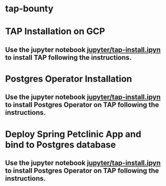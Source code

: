 # tap-bounty
# TAP Installation on GCP
## Use the jupyter notebook <a href="https://github.com/sreeramsunkara/tap-bounty/blob/main/jupyter/tap-install.ipynb">jupyter/tap-install.ipyn</a> to install TAP following the instructions.
# Postgres Operator Installation
## Use the jupyter notebook <a href="https://github.com/sreeramsunkara/tap-bounty/blob/main/jupyter/tap-install.ipynb">jupyter/tap-install.ipyn</a> to install Postgres Operator on TAP following the instructions.
# Deploy Spring Petclinic App and bind to Postgres database
## Use the jupyter notebook <a href="https://github.com/sreeramsunkara/tap-bounty/blob/main/jupyter/tap-install.ipynb">jupyter/tap-install.ipyn</a> to install Postgres Operator on TAP following the instructions.
